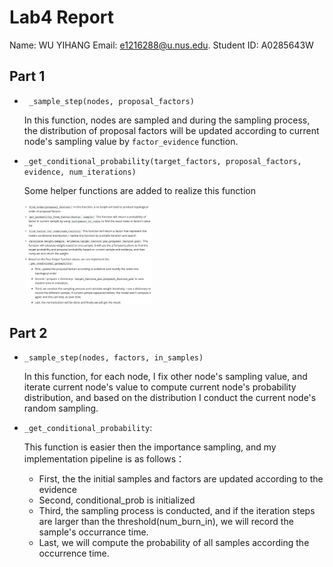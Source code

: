 # Lab4 Report

Name: WU YIHANG     Email: e1216288@u.nus.edu.   Student ID: A0285643W

## Part 1

- ` _sample_step(nodes, proposal_factors)`

  In this function, nodes are sampled and during the sampling process, the distribution of proposal factors will be updated according to current node's sampling value by `factor_evidence` function.

- `_get_conditional_probability(target_factors, proposal_factors, evidence, num_iterations)`

  Some helper functions are added to realize this function

  <img src="assets/image-20231111133032516.png" alt="image-20231111133032516" style="zoom:20%;" />

## Part 2

- `_sample_step(nodes, factors, in_samples)`

  In this function, for each node, I fix other node's sampling value, and iterate current node's value to compute current node's probability distribution, and based on the distribution I conduct the current node's random sampling.

- `_get_conditional_probability`:

  This function is easier then the importance sampling, and my implementation pipeline is as follows：

  - First, the the initial samples and factors are updated according to the evidence
  - Second, conditional_prob is initialized
  - Third,  the sampling process is conducted, and if the iteration steps are larger than the threshold(num_burn_in), we will record the sample's occurrance time.
  - Last, we will compute the probability of all samples according the occurrence time.

